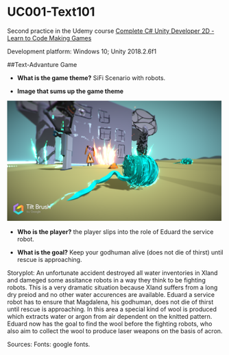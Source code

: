 # UC001-Text101

Second practice in the Udemy course [Complete C# Unity Developer 2D - Learn to Code Making Games](https://www.udemy.com/unitycourse/)

Development platform: Windows 10; Unity 2018.2.6f1

##Text-Advanture Game

+ **What is the game theme?**
SiFi Scenario with robots. 

+ **Image that sums up the game theme**

<img src="./Snapshots/xland-scenario.png" width="500">

+ **Who is the player?**
the player slips into the role of Eduard the service robot. 

+ **What is the goal?**
Keep your godhuman alive (does not die of thirst) until rescue is approaching.   


Storyplot: An unfortunate accident destroyed all water inventories in Xland and dameged some assitance robots in a way they think to be fighting robots. 
This is a very dramatic situation because Xland suffers from a long dry preiod and no other water accurences are available. 
Eduard a service robot has to ensure that Magdalena, his godhuman, does not die of thirst until rescue is approaching. 
In this area a special kind of wool is produced which extracts water or argon from air dependent on the knitted pattern.
Eduard now has the goal to find the wool before the fighting robots, who also aim to collect the wool to produce laser weapons on the basis of acron. 

Sources: 
Fonts: google fonts. 
